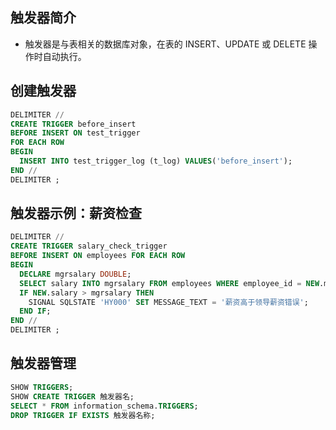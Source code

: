 ## 触发器简介
- 触发器是与表相关的数据库对象，在表的 INSERT、UPDATE 或 DELETE 操作时自动执行。

## 创建触发器
```sql
DELIMITER //
CREATE TRIGGER before_insert
BEFORE INSERT ON test_trigger
FOR EACH ROW
BEGIN
  INSERT INTO test_trigger_log (t_log) VALUES('before_insert');
END //
DELIMITER ;
```

## 触发器示例：薪资检查
```sql
DELIMITER //
CREATE TRIGGER salary_check_trigger
BEFORE INSERT ON employees FOR EACH ROW
BEGIN
  DECLARE mgrsalary DOUBLE;
  SELECT salary INTO mgrsalary FROM employees WHERE employee_id = NEW.manager_id;
  IF NEW.salary > mgrsalary THEN
    SIGNAL SQLSTATE 'HY000' SET MESSAGE_TEXT = '薪资高于领导薪资错误';
  END IF;
END //
DELIMITER ;
```

## 触发器管理
```sql
SHOW TRIGGERS;
SHOW CREATE TRIGGER 触发器名;
SELECT * FROM information_schema.TRIGGERS;
DROP TRIGGER IF EXISTS 触发器名称;
``` 